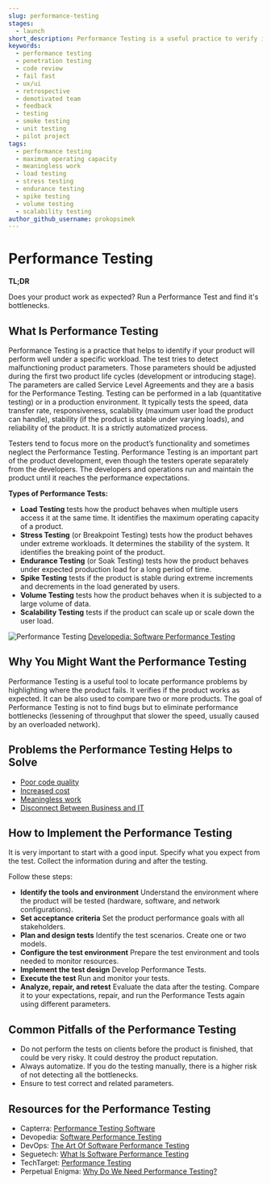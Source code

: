 ```yaml
---
slug: performance-testing
stages:
  - launch
short_description: Performance Testing is a useful practice to verify if the product works as expected. Its goal is to identify the product's bottlenecks - what slows down the product performance.
keywords:
  - performance testing
  - penetration testing
  - code review
  - fail fast
  - ux/ui
  - retrospective
  - demotivated team
  - feedback
  - testing
  - smoke testing
  - unit testing
  - pilot project
tags:
  - performance testing
  - maximum operating capacity
  - meaningless work
  - load testing
  - stress testing
  - endurance testing
  - spike testing
  - volume testing
  - scalability testing
author_github_username: prokopsimek
---
```


# Performance Testing

**TL;DR**

Does your product work as expected? Run a Performance Test and find it's bottlenecks.

## What Is Performance Testing

Performance Testing is a practice that helps to identify if your product will perform well under a specific workload. The test tries to detect malfunctioning product parameters. Those parameters should be adjusted during the first two product life cycles (development or introducing stage). The parameters are called Service Level Agreements and they are a basis for the Performance Testing. Testing can be performed in a lab (quantitative testing) or in a production environment. It typically tests the speed, data transfer rate, responsiveness, scalability (maximum user load the product can handle), stability (if the product is stable under varying loads), and reliability of the product. It is a strictly automatized process.

Testers tend to focus more on the product’s functionality and sometimes neglect the Performance Testing. Performance Testing is an important part of the product development, even though the testers operate separately from the developers. The developers and operations run and maintain the product until it reaches the performance expectations.

**Types of Performance Tests:**

- **Load Testing**
  tests how the product behaves when multiple users access it at the same time. It identifies the maximum operating capacity of a product.
- **Stress Testing** (or Breakpoint Testing)
  tests how the product behaves under extreme workloads. It determines the stability of the system. It identifies the breaking point of the product.
- **Endurance Testing** (or Soak Testing)
  tests how the product behaves under expected production load for a long period of time.
- **Spike Testing**
  tests if the product is stable during extreme increments and decrements in the load generated by users.
- **Volume Testing**
  tests how the product behaves when it is subjected to a large volume of data.
- **Scalability Testing**
  tests if the product can scale up or scale down the user load.

![Performance Testing](/files/performance_testing.png)
[Developedia: Software Performance Testing](https://devopedia.org/software-performance-testing)

## Why You Might Want the Performance Testing

Performance Testing is a useful tool to locate performance problems by highlighting where the product fails. It verifies if the product works as expected. It can be also used to compare two or more products. The goal of Performance Testing is not to find bugs but to eliminate performance bottlenecks (lessening of throughput that slower the speed, usually caused by an overloaded network).

## Problems the Performance Testing Helps to Solve

- [Poor code quality](/problems/poor-code-quality)
- [Increased cost](/problems/increased-cost)
- [Meaningless work](/problems/meaningless-work)
- [Disconnect Between Business and IT](/problems/disconnect-between-business-and-it)

## How to Implement the Performance Testing

It is very important to start with a good input. Specify what you expect from the test. Collect the information during and after the testing.

Follow these steps:

- **Identify the tools and environment**
  Understand the environment where the product will be tested (hardware, software, and network configurations).
- **Set acceptance criteria**
  Set the product performance goals with all stakeholders.
- **Plan and design tests**
  Identify the test scenarios. Create one or two models.
- **Configure the test environment**
  Prepare the test environment and tools needed to monitor resources.
- **Implement the test design**
  Develop Performance Tests.
- **Execute the test**
  Run and monitor your tests.
- **Analyze, repair, and retest**
  Evaluate the data after the testing. Compare it to your expectations, repair, and run the Performance Tests again using different parameters.

## Common Pitfalls of the Performance Testing

- Do not perform the tests on clients before the product is finished, that could be very risky. It could destroy the product reputation.
- Always automatize. If you do the testing manually, there is a higher risk of not detecting all the bottlenecks.
- Ensure to test correct and related parameters.

## Resources for the Performance Testing

- Capterra: [Performance Testing Software](https://www.capterra.com/performance-testing-software/)
- Devopedia: [Software Performance Testing](https://devopedia.org/software-performance-testing)
- DevOps: [The Art Of Software Performance Testing](https://devops.com/the-art-of-software-performance-testing/)
- Seguetech: [What Is Software Performance Testing](https://www.seguetech.com/what-is-software-performance-testing/)
- TechTarget: [Performance Testing](https://searchsoftwarequality.techtarget.com/definition/performance-testing)
- Perpetual Enigma: [Why Do We Need Performance Testing?](https://prateekvjoshi.com/2013/08/21/why-do-we-need-performance-testing/)
